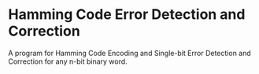 # Hamming Code Error Detection and Correction
A program for Hamming Code Encoding and Single-bit Error Detection and Correction for any n-bit binary word.
